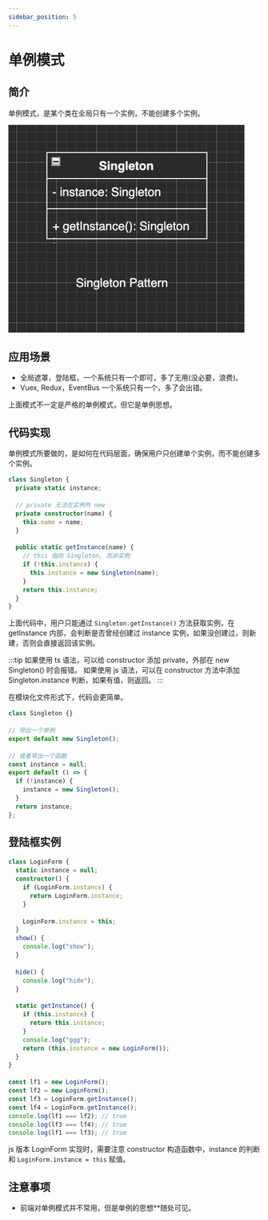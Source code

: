 ```yaml
---
sidebar_position: 5
---
```


# 单例模式

## 简介

单例模式，是某个类在全局只有一个实例，不能创建多个实例。

![](imgs/2022-10-29-17-37-53.png)

## 应用场景

- 全局遮罩，登陆框，一个系统只有一个即可，多了无用(没必要，浪费)。
- Vuex, Redux，EventBus 一个系统只有一个，多了会出错。

上面模式不一定是严格的单例模式，但它是单例思想。

## 代码实现

单例模式所要做的，是如何在代码层面，确保用户只创建单个实例，而不能创建多个实例。

```ts
class Singleton {
  private static instance;

  // private 无法在实例外 new
  private constructor(name) {
    this.name = name;
  }

  public static getInstance(name) {
    // this 指向 Singleton, 而非实例
    if (!this.instance) {
      this.instance = new Singleton(name);
    }
    return this.instance;
  }
}
```

上面代码中，用户只能通过 `Singleton.getInstance()` 方法获取实例，在 getInstance 内部，会判断是否曾经创建过 instance 实例，如果没创建过，则新建，否则会直接返回该实例。

:::tip
如果使用 ts 语法，可以给 constructor 添加 private，外部在 new Singleton() 时会报错。
如果使用 js 语法，可以在 constructor 方法中添加 Singleton.instance 判断，如果有值，则返回。
:::

在模块化文件形式下，代码会更简单。

```ts
class Singleton {}

// 导出一个单例
export default new Singleton();

// 或者导出一个函数
const instance = null;
export default () => {
  if (!instance) {
    instance = new Singleton();
  }
  return instance;
};
```

## 登陆框实例

```ts
class LoginForm {
  static instance = null;
  constructor() {
    if (LoginForm.instance) {
      return LoginForm.instance;
    }

    LoginForm.instance = this;
  }
  show() {
    console.log("show");
  }

  hide() {
    console.log("hide");
  }

  static getInstance() {
    if (this.instance) {
      return this.instance;
    }
    console.log("ggg");
    return (this.instance = new LoginForm());
  }
}

const lf1 = new LoginForm();
const lf2 = new LoginForm();
const lf3 = LoginForm.getInstance();
const lf4 = LoginForm.getInstance();
console.log(lf1 === lf2); // true
console.log(lf3 === lf4); // true
console.log(lf1 === lf3); // true
```

js 版本 LoginForm 实现时，需要注意 constructor 构造函数中，instance 的判断和 `LoginForm.instance = this` 赋值。

## 注意事项

- 前端对单例模式并不常用，但是单例的思想\*\*随处可见。
